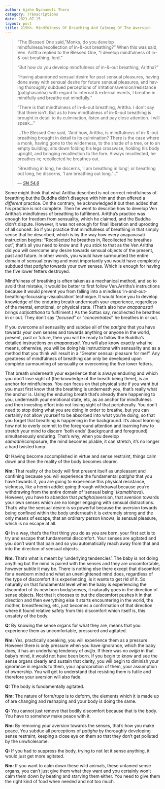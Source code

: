 ```yaml
---
author: Ajahn Nyanamoli Thero
category: Transcriptions
date: 2021-07-15
layout: post
title: 215hh- Mindfulness Of Breathing And Calming Of The Aversion
---
```


<div lang="en">

> “The Blessed One said,”Monks, do you develop mindfulness/recollection
> of in-&-out breathing?” When this was said, Ven. Arittha replied to
> the Blessed One, “I develop mindfulness of in-&-out breathing, lord.”
>
> “But how do you develop mindfulness of in-&-out breathing, Arittha?”
>
> “Having abandoned sensual desire for past sensual pleasures, having
> done away with sensual desire for future sensual pleasures, and having
> thoroughly subdued perceptions of irritation/aversion/resistance
> (paṭighasaññā) with regard to internal & external events, I breathe in
> mindfully and breathe out mindfully.”
>
> “There is that mindfulness of in-&-out breathing, Arittha. I don’t say
> that there isn’t. But as to how mindfulness of in-&-out breathing is
> brought in detail to its culmination, listen and pay close attention.
> I will speak…”
>
> …The Blessed One said, “And how, Arittha, is mindfulness of in-&-out
> breathing brought in detail to its culmination? There is the case
> where a monk, having gone to the wilderness, to the shade of a tree,
> or to an empty building, sits down folding his legs crosswise, holding
> his body upright, and bringing recollection to the fore. Always
> recollected, he breathes in; recollected he breathes out.
>
> “Breathing in long, he discerns, ‘I am breathing in long’; or
> breathing out long, he discerns, ‘I am breathing out long.’…”
>
> — <cite>[SN
> 54.6](https://www.accesstoinsight.org/tipitaka/sn/sn54/sn54.006.than.html)</cite>

</div>

Some might think that what Arittha described is not correct mindfulness
of breathing but the Buddha didn’t disagree with him and then offered a
*different* practice. On the contrary, he acknowledged it but then added
that his practice is not complete. Then he went to describe how to
develop Ven Arittha’s mindfulness of breathing to fulfilment. Arittha’s
practice was enough for freedom from sensuality, which he claimed, and
the Buddha didn’t dispute. However, it was not enough for final
liberation and uprooting of all conceit. So if you practice that
mindfulness of breathing in that simply sense that he described, which
is by the way how every anapanasati instruction begins: “Recollected he
breathes in, Recollected he breathes out”, that’s all you need to know
and if you stick to that as the Ven.Arittha did you will overcome any
desire towards sensual objects of the present, past and future. In other
words, you would have surmounted the entire domain of sensual craving
and most importantly you would have completely subdued that
<span lang="pi">*patigha*</span> towards your own senses. Which is
enough for having the five lower fetters destroyed.

Mindfulness of breathing is often taken as a mechanical method, and so
to avoid that mistake, it would be better to first follow Ven.Arritha’s
instructions because it would prevent you from falling into a mindless
‘in-and-out-breathing-focussing-visualisation’ technique. It would force
you to develop knowledge of the enduring breath underneath your
experience, regardless of the mental, emotional, or physical state.
(That’s also how <span lang="pi">*anapanasati*</span> brings
<span lang="pi">*satipatthana*</span> to fulfilment.) As the Suttas say,
recollected he breathes in or out. They don’t say “*focused*” or
“*concentrated*” he breathes in or out.

If you overcome all sensuality and subdue all of the
<span lang="pi">*patigha*</span> that you have towards your own senses
and towards anything or anyone in the world, present, past or future,
then you will be ready to follow the Buddha’s detailed instructions on
<span lang="pi">*anapanasati*</span>. You will also know exactly what he
means, otherwise, you will be doing his instructions with sensuality and
as a method that you think will result in a “Greater sensual pleasure
for me!”. Any greatness of mindfulness of breathing can only be
developed upon complete surmounting of sensuality or overcoming the five
lower fetters.

That breath underneath your experience that is always enduring and which
you don’t lose sight of (the knowledge of the breath being there), is an
anchor for mindfulness. You can focus on that physical side if you want
but you must first know that the breathing is underneath you, that’s
really what the anchor is. Using the enduring breath that’s already
there happening to you, underneath your emotional state, etc, as an
anchor for mindfulness and then investing effort into not losing sight
of that peripherally. You don’t need to stop doing what you are doing in
order to breathe, but you can certainly not allow yourself to be
absorbed into what you’re doing, so that you forget that breathing is
happening in the background. It’s about learning how not to overly
commit to the foreground attention and learning how to stretch your mind
to discern ‘both ends’ (background and foreground) simultaneously
enduring. That’s why, when you develop
<span lang="pi">*samadhi*</span>/composure, the mind becomes pliable, it
can stretch, it’s no longer a hard twisted lump.

**Q:** Having become accomplished in virtue and sense restraint, things
calm down and then the reality of the body becomes clearer.

**Nm:** That reality of the body will first present itself as unpleasant
and confining because you will experience the fundamental
<span lang="pi">*patigha*</span> that you have towards it, you are going
to experience this physical resistance, sickness, like a heroin addict
going through withdrawal because you’re withdrawing from the entire
domain of ‘sensual being’ (<span lang="pi">*kamabhava*</span>). However,
you have to abandon that <span lang="pi">*patigha*</span>/aversion, that
aversion towards your own senses which are no longer engaging with
sensual distractions. That’s why the sensual desire is so powerful
because the aversion towards being confined within the body underneath
it is extremely strong and the only means of escape, that an ordinary
person knows, is sensual pleasure, which is no escape at all.

**Q:** In a way, that’s the first thing you do as you are born, your
first act is to try and escape that fundamental discomfort. Your senses
are agitated and you don’t want that pain and so you automatically reach
away from that and into the direction of sensual objects.

**Nm:** That’s what is meant by ‘underlying tendencies’. The baby is not
doing anything but the mind is paired with the senses and they are
uncomfortable, however subtle it may be. There is nothing else there
except that discomfort for a newborn mind and what an unenlightened mind
does, regardless of the type of discomfort it is experiencing, is it
wants to get rid of it. So naturally on that fundamental level when the
baby is experiencing the discomfort of its new born body/senses, it
naturally goes in the direction of sense objects. Not that it chooses to
but the discomfort pushes it in that direction and then everything else
it starts encountering in the world, the mother, breastfeeding, etc,
just becomes a confirmation of that direction where it found relative
safety from this discomfort which itself is, this unsafety of the body.

**Q:** By knowing the sense organs for what they are, means that you
experience them as uncomfortable, pressured and agitated.

**Nm:** Yes, practically speaking, you will experience them as a
pressure. However there is only pressure when you have ignorance, which
the baby does, it has an underlying tendency of
<span lang="pi">*avijja*</span>. If there was no
<span lang="pi">*avijja*</span> in that baby’s mind, it would not have
been born. If you begin to know and see the sense organs clearly and
sustain that clarity, you will begin to diminish your ignorance in
regards to them, your appropriation of them, your assumption of
ownership. You will get to understand that resisting them is futile and
therefore your aversion will also fade.

**Q:** The body is fundamentally agitated.

**Nm:** The nature of form/<span lang="pi">*rupa*</span> is to deform,
the elements which it is made up of are changing and reshaping and your
body is doing the same.

**Q:** You cannot just remove that bodily discomfort because that is the
body. You have to somehow make peace with it.

**Nm:** By removing your aversion towards the senses, that’s how you
make peace. You subdue all perceptions of
<span lang="pi">*patigha*</span> by thoroughly developing sense
restraint, keeping a close eye on them so that they don’t get polluted
by the unwholesome.

**Q:** If you had to suppress the body, trying to not let it sense
anything, it would just get more agitated.

**Nm:** If you want to calm down these wild animals, these untamed sense
organs, you can’t just give them what they want and you certainly won’t
calm them down by beating and starving them either. You need to give
them the right kind of food when needed and not too much.
